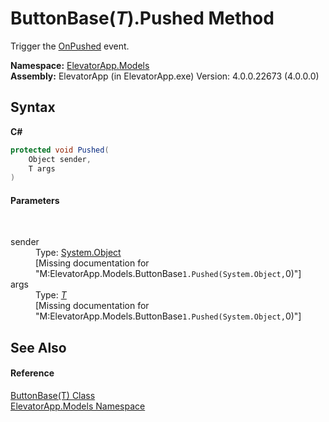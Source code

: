 # ButtonBase(*T*).Pushed Method 
 

Trigger the <a href="E_ElevatorApp_Models_ButtonBase_1_OnPushed">OnPushed</a> event.

**Namespace:**&nbsp;<a href="N_ElevatorApp_Models">ElevatorApp.Models</a><br />**Assembly:**&nbsp;ElevatorApp (in ElevatorApp.exe) Version: 4.0.0.22673 (4.0.0.0)

## Syntax

**C#**<br />
``` C#
protected void Pushed(
	Object sender,
	T args
)
```


#### Parameters
&nbsp;<dl><dt>sender</dt><dd>Type: <a href="http://msdn2.microsoft.com/en-us/library/e5kfa45b" target="_blank">System.Object</a><br />\[Missing <param name="sender"/> documentation for "M:ElevatorApp.Models.ButtonBase`1.Pushed(System.Object,`0)"\]</dd><dt>args</dt><dd>Type: <a href="T_ElevatorApp_Models_ButtonBase_1">*T*</a><br />\[Missing <param name="args"/> documentation for "M:ElevatorApp.Models.ButtonBase`1.Pushed(System.Object,`0)"\]</dd></dl>

## See Also


#### Reference
<a href="T_ElevatorApp_Models_ButtonBase_1">ButtonBase(T) Class</a><br /><a href="N_ElevatorApp_Models">ElevatorApp.Models Namespace</a><br />